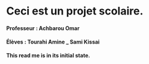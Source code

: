 # Ceci est un projet scolaire.



#### Professeur : Achbarou Omar

#### Élèves : Tourahi Amine _ Sami Kissai 



**This read me is in its initial state.**
